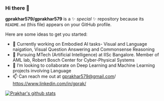 ### Hi there 👋


**gprakhar579/gprakhar579** is a ✨ _special_ ✨ repository because its `README.md` (this file) appears on your GitHub profile.

Here are some ideas to get you started:

- 🔭 Currently working on Embodied AI tasks- Visual and Language naigation, Visual Question Answering and Commonsense Reasoning
- 🌱 Pursuing MTech (Artificial Intelligence) at IISc Bangalore. Member of AML lab, Robert Bosch Center for Cyber-Physical Systems
- 👯 I’m looking to collaborate on Deep Learning and Machine Learning projects involving Language
- 📫 Can reach me out at gprakhar579@gmail.com/ https://www.linkedin.com/in/gprak/

[![Prakhar's github stats](https://github-readme-stats.vercel.app/api?username=gprakhar579&count_private=true&show_icons=true&theme=radical&hide_rank=false)](https://github.com/gprakhar579/github-readme-stats)
